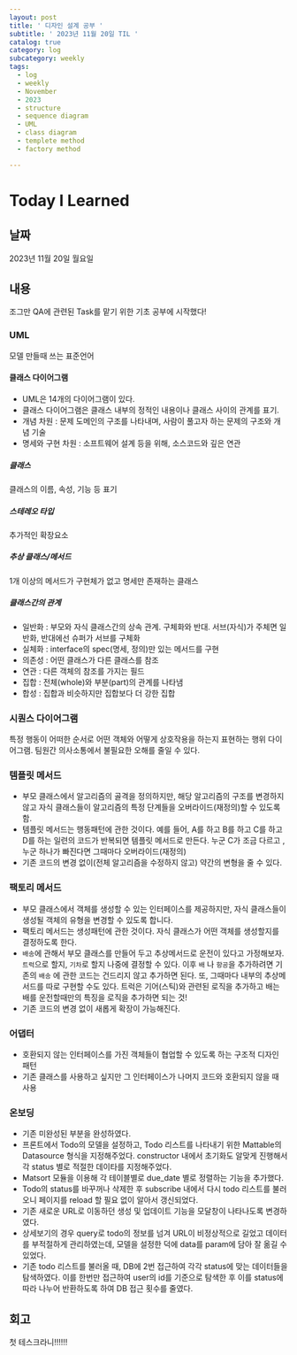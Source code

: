```yaml
---
layout: post
title: ' 디자인 설계 공부 '
subtitle: ' 2023년 11월 20일 TIL '
catalog: true
category: log
subcategory: weekly
tags:
  - log
  - weekly
  - November
  - 2023
  - structure
  - sequence diagram
  - UML
  - class diagram
  - templete method
  - factory method

---
```


# Today I Learned

## 날짜

2023년 11월 20일 월요일

## 내용

조그만 QA에 관련된 Task를 맡기 위한 기초 공부에 시작했다!

### UML

모델 만들때 쓰는 표준언어

#### 클래스 다이어그램

- UML은 14개의 다이어그램이 있다.
- 클래스 다이어그램은 클래스 내부의 정적인 내용이나 클래스 사이의 관계를 표기.
- 개념 차원 : 문제 도메인의 구조를 나타내며, 사람이 풀고자 하는 문제의 구조와 개념 기술
- 명세와 구현 차원 : 소프트웨어 설계 등을 위해, 소스코드와 깊은 연관

##### 클래스

클래스의 이름, 속성, 기능 등 표기

##### 스테레오 타입

추가적인 확장요소

##### 추상 클래스/메서드

1개 이상의 메서드가 구현체가 없고 명세만 존재하는 클래스

##### 클래스간의 관계

- 일반화 : 부모와 자식 클래스간의 상속 관계. 구체화와 반대. 서브(자식)가 주체면 일반화, 반대에선 슈퍼가 서브를 구체화
- 실체화 : interface의 spec(명세, 정의)만 있는 메서드를 구현
- 의존성 : 어떤 클래스가 다른 클래스를 참조
- 연관 : 다른 객체의 참조를 가지는 필드
- 집합 : 전체(whole)와 부분(part)의 관계를 나타냄
- 합성 : 집합과 비슷하지만 집합보다 더 강한 집합

### 시퀀스 다이어그램

 특정 행동이 어떠한 순서로 어떤 객체와 어떻게 상호작용을 하는지 표현하는 행위 다이어그램. 팀원간 의사소통에서 불필요한 오해를 줄일 수 있다.

### 템플릿 메서드

- 부모 클래스에서 알고리즘의 골격을 정의하지만, 해당 알고리즘의 구조를 변경하지 않고 자식 클래스들이 알고리즘의 특정 단계들을 오버라이드(재정의)할 수 있도록 함.
- 템플릿 메서드는 행동패턴에 관한 것이다. 예를 들어, A를 하고 B를 하고 C를 하고 D를 하는 일련의 코드가 반복되면 템플릿 메서드로 만든다. 누군 C가 조금 다르고 , 누군 하나가 빠진다면 그때마다 오버라이드(재정의)
- 기존 코드의 변경 없이(전체 알고리즘을 수정하지 않고) 약간의 변형을 줄 수 있다.

### 팩토리 메서드

- 부모 클래스에서 객체를 생성할 수 있는 인터페이스를 제공하지만, 자식 클래스들이 생성될 객체의 유형을 변경할 수 있도록 합니다.
- 팩토리 메서드는 생성패턴에 관한 것이다. 자식 클래스가 어떤 객체를 생성할지를 결정하도록 한다.
- `배송`에 관해서 부모 클래스를 만들어 두고 추상메서드로 운전이 있다고 가정해보자.  `트럭`으로 할지, `기차`로 할지 나중에 결정할 수 있다. 이후 `배` 나 `항공`을 추가하려면 기존의 `배송` 에 관한 코드는 건드리지 않고 추가하면 된다. 또, 그때마다 내부의 추상메서드를 따로 구현할 수도 있다. 트럭은 기어(스틱)와 관련된 로직을 추가하고 배는 배를 운전할때만의 특징을 로직을 추가하면 되는 것!
- 기존 코드의 변경 없이 새롭게 확장이 가능해진다.

### 어댑터

- 호환되지 않는 인터페이스를 가진 객체들이 협업할 수 있도록 하는 구조적 디자인 패턴
- 기존 클래스를 사용하고 싶지만 그 인터페이스가 나머지 코드와 호환되지 않을 때 사용

### 온보딩

- 기존 미완성된 부분을 완성하였다.
- 프론트에서 Todo의 모델을 설정하고, Todo 리스트를 나타내기 위한 Mattable의 Datasource 형식을 지정해주었다. constructor 내에서 초기화도 알맞게 진행해서 각 status 별로 적절한 데이타를 지정해주었다.
- Matsort 모듈을 이용해 각 테이블별로 due_date 별로 정렬하는 기능을 추가했다.
- Todo의 status를 바꾸꺼나 삭제한 후 subscribe 내에서 다시 todo 리스트를 불러오니 페이지를 reload 할 필요 없이 알아서 갱신되었다.
- 기존 새로운 URL로 이동하던 생성 및 업데이트 기능을 모달창이 나타나도록 변경하였다.
- 상세보기의 경우 query로 todo의 정보를 넘겨 URL이 비정상적으로 길었고 데이터를 부적절하게 관리하였는데, 모델을 설정한 덕에 data를 param에 담아 잘 옮길 수 있었다.
- 기존 todo 리스트를 불러올 때, DB에 2번 접근하여 각각 status에 맞는 데이터들을 탐색하였다. 이를 한번만 접근하여 user의 id를 기준으로 탐색한 후 이를 status에 따라 나누어 반환하도록 하여 DB 접근 횟수를 줄였다.

## 회고

첫 테스크라니!!!!!!
